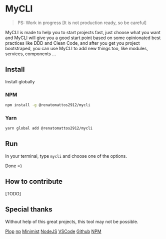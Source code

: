 # MyCLI

> PS: Work in progress [It is not production ready, so be careful]

MyCLI is made to help you to start projects fast, just choose what you want and MyCLI will give you a good start point based on some opinionated best practices like DDD and Clean Code, and after you get you project bootstraped, you can use MyCLI to add new things too, like modules, services, components ...

## Install

Install globally

### NPM

```bash
npm install -g @renatomattos2912/mycli
```

### Yarn

```bash
yarn global add @renatomattos2912/mycli
```

## Run

In your terminal, type `mycli` and choose one of the options.

Done =)

## How to contribute

[TODO]

## Special thanks

Without help of this great projects, this tool may not be possible.

[Plop](https://plopjs.com/)
[np](https://github.com/sindresorhus/np#readme)
[Minimist](https://github.com/substack/minimist)
[NodeJS](https://nodejs.org/en/)
[VSCode](https://code.visualstudio.com/)
[Github](https://github.com/)
[NPM](https://www.npmjs.com/)
